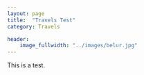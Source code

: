 ```yaml
---
layout: page
title:  "Travels Test"
category: Travels

header:
    image_fullwidth: "../images/belur.jpg"
---
```


This is a test.
